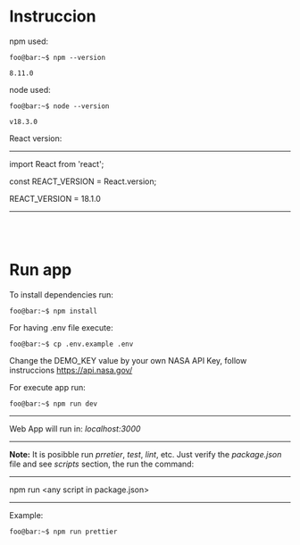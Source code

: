 # Instruccion

npm used:

```console
foo@bar:~$ npm --version

8.11.0
```

node used:

```console
foo@bar:~$ node --version

v18.3.0
```

React version:

---

import React from 'react';

const REACT_VERSION = React.version;

REACT_VERSION = 18.1.0

---

<br/>
<br/>

# Run app

To install dependencies run:

```console
foo@bar:~$ npm install
```

For having .env file execute:

```console
foo@bar:~$ cp .env.example .env
```

Change the DEMO_KEY value by your own NASA API Key, follow instruccions https://api.nasa.gov/

For execute app run:

```console
foo@bar:~$ npm run dev
```

---

Web App will run in: _localhost:3000_

---

**Note:**
It is posibble run _prretier_, _test_, _lint_, etc. Just verify the _package.json_ file and see _scripts_ section, the run the command:

---

npm run \<any script in package.json>

---

Example:

```console
foo@bar:~$ npm run prettier
```
